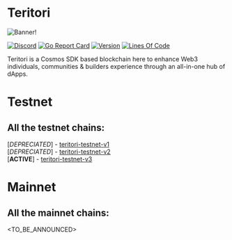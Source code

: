 # Teritori  

![Banner!](assets/banner.png)

[![Discord](https://badgen.net/badge/icon/discord?icon=discord&label)](https://discord.gg/teritori)
[![Go Report
Card](https://goreportcard.com/badge/github.com/TERITORI/teritori-chain?style=flat-square)](https://goreportcard.com/report/github.com/TERITORI/teritori-chain)
[![Version](https://img.shields.io/github/tag/TERITORI/teritori-chain.svg?style=flat-square)](https://github.com/TERITORI/teritori-chain/releases/latest)
[![Lines Of
Code](https://img.shields.io/tokei/lines/github/TERITORI/teritori-chain?style=flat-square)](https://github.com/TERITORI/teritori-chain)

Teritori is a Cosmos SDK based blockchain here to enhance Web3 individuals, communities & builders experience through an all-in-one hub of dApps.  

# Testnet  

## All the testnet chains:  
[*DEPRECIATED*] - [teritori-testnet-v1](https://github.com/TERITORI/teritori-chain/tree/main/testnet/teritori-testnet-v1)  
[*DEPRECIATED*] - [teritori-testnet-v2](https://github.com/TERITORI/teritori-chain/tree/main/testnet/teritori-testnet-v2)  
[__ACTIVE__] - [teritori-testnet-v3](https://github.com/TERITORI/teritori-chain/tree/teritori-testnet-v3/testnet/teritori-testnet-v3)  

# Mainnet  

## All the mainnet chains:  
<TO_BE_ANNOUNCED>  

